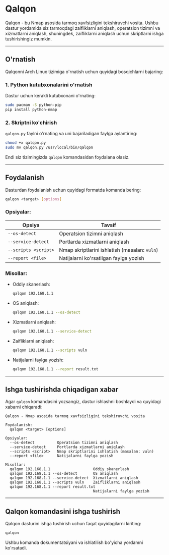 # Qalqon

Qalqon - bu Nmap asosida tarmoq xavfsizligini tekshiruvchi vosita. Ushbu dastur yordamida siz tarmoqdagi zaifliklarni aniqlash, operatsion tizimni va xizmatlarni aniqlash, shuningdek, zaifliklarni aniqlash uchun skriptlarni ishga tushirishingiz mumkin.

---

## O'rnatish

Qalqonni Arch Linux tizimiga o'rnatish uchun quyidagi bosqichlarni bajaring:

### 1. Python kutubxonalarini o'rnatish
Dastur uchun kerakli kutubxonani o'rnating:
```bash
sudo pacman -S python-pip
pip install python-nmap
```

### 2. Skriptni ko'chirish
`qalqon.py` faylni o'rnating va uni bajariladigan faylga aylantiring:
```bash
chmod +x qalqon.py
sudo mv qalqon.py /usr/local/bin/qalqon
```

Endi siz tizimingizda `qalqon` komandasidan foydalana olasiz.

---

## Foydalanish

Dasturdan foydalanish uchun quyidagi formatda komanda bering:
```bash
qalqon <target> [options]
```

### Opsiyalar:
| Opsiya              | Tavsif                                           |
|---------------------|--------------------------------------------------|
| `--os-detect`       | Operatsion tizimni aniqlash                     |
| `--service-detect`  | Portlarda xizmatlarni aniqlash                  |
| `--scripts <script>`| Nmap skriptlarini ishlatish (masalan: `vuln`)    |
| `--report <file>`   | Natijalarni ko'rsatilgan faylga yozish          |

### Misollar:
- Oddiy skanerlash:
  ```bash
  qalqon 192.168.1.1
  ```
- OS aniqlash:
  ```bash
  qalqon 192.168.1.1 --os-detect
  ```
- Xizmatlarni aniqlash:
  ```bash
  qalqon 192.168.1.1 --service-detect
  ```
- Zaifliklarni aniqlash:
  ```bash
  qalqon 192.168.1.1 --scripts vuln
  ```
- Natijalarni faylga yozish:
  ```bash
  qalqon 192.168.1.1 --report result.txt
  ```

---

## Ishga tushirishda chiqadigan xabar
Agar `qalqon` komandasini yozsangiz, dastur ishlashni boshlaydi va quyidagi xabarni chiqaradi:

```plaintext
Qalqon - Nmap asosida tarmoq xavfsizligini tekshiruvchi vosita

Foydalanish:
  qalqon <target> [options]

Opsiyalar:
  --os-detect          Operatsion tizimni aniqlash
  --service-detect     Portlarda xizmatlarni aniqlash
  --scripts <script>   Nmap skriptlarini ishlatish (masalan: vuln)
  --report <file>      Natijalarni faylga yozish

Misollar:
  qalqon 192.168.1.1                   Oddiy skanerlash
  qalqon 192.168.1.1 --os-detect       OS aniqlash
  qalqon 192.168.1.1 --service-detect  Xizmatlarni aniqlash
  qalqon 192.168.1.1 --scripts vuln    Zaifliklarni aniqlash
  qalqon 192.168.1.1 --report result.txt
                                       Natijalarni faylga yozish
```

---

## Qalqon komandasini ishga tushirish

Qalqon dasturini ishga tushirish uchun faqat quyidagilarni kiriting:
```bash
qalqon
```

Ushbu komanda dokumentatsiyani va ishlatilish bo'yicha yordamni ko'rsatadi.
